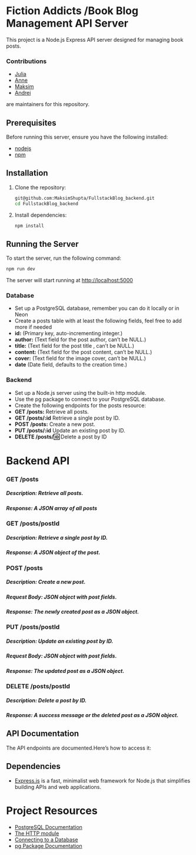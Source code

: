 # Fiction Addicts /Book Blog Management API Server

This project is a Node.js Express API server designed for managing book posts.

### Contributions

- [Julia](https://github.com/juliabaur)
- [Anne](https://github.com/AnneMerlyn)
- [Maksim](https://github.com/MaksimShupta)
- [Andrei](https://github.com/raizy21)

are maintainers for this repository.

## Prerequisites

Before running this server, ensure you have the following installed:

- [nodejs](https://nodejs.org/)
- [npm](https://www.npmjs.com/)

## Installation

1. Clone the repository:

   ```bash
   git@github.com:MaksimShupta/FullstackBlog_backend.git
   cd FullstackBlog_backend
   ```

2. Install dependencies:

   ```bash
   npm install
   ```

## Running the Server

To start the server, run the following command:

```bash
npm run dev
```

The server will start running at [http://localhost:5000](http://localhost:5000)

### Database

- Set up a PostgreSQL database, remember you can do it locally or in Neon
- Create a posts table with at least the following fields, feel free to add more if needed
- **id:** (Primary key, auto-incrementing integer.)
- **author:** (Text field for the post author, can’t be NULL.)
- **title:** (Text field for the post title , can’t be NULL.)
- **content:** (Text field for the post content, can’t be NULL.)
- **cover:** (Text field for the image cover, can’t be NULL.)
- **date** (Date field, defaults to the creation time.)

### Backend

- Set up a Node.js server using the built-in http module.
- Use the pg package to connect to your PostgreSQL database.
- Create the following endpoints for the posts resource:
- **GET /posts:** Retrieve all posts.
- **GET /posts/:id** Retrieve a single post by ID.
- **POST /posts:** Create a new post.
- **PUT /posts/:id** Update an existing post by ID.
- **DELETE /posts/:id:** Delete a post by ID

# Backend API

### GET /posts

##### Description: Retrieve all posts.

##### Response: A JSON array of all posts

### GET /posts/postId

##### Description: Retrieve a single post by ID.

##### Response: A JSON object of the post.

### POST /posts

##### Description: Create a new post.

##### Request Body: JSON object with post fields.

##### Response: The newly created post as a JSON object.

### PUT /posts/postId

##### Description: Update an existing post by ID.

##### Request Body: JSON object with post fields.

##### Response: The updated post as a JSON object.

### DELETE /posts/postId

##### Description: Delete a post by ID.

##### Response: A success message or the deleted post as a JSON object.

## API Documentation

The API endpoints are documented.Here’s how to access it:


## Dependencies

- [Express.js](https://expressjs.com/) is a fast, minimalist web framework for Node.js that simplifies building APIs and web applications.

# Project Resources

- [PostgreSQL Documentation](https://www.postgresql.org/docs/)
- [The HTTP module](https://www.w3schools.com/nodejs/nodejs_http.asp)
- [Connecting to a Database](https://www.mongodb.com/de-de/lp/cloud/atlas/try4?utm_source=google&utm_campaign=search_gs_pl_evergreen_atlas_general_prosp-nbnon_gic-null_emea-de_ps-all_desktop_deu_lead&utm_term=datenbankverwaltungssystem&utm_medium=cpc_paid_search&utm_ad=p&utm_ad_campaign_id=20985229573&adgroup=156968602223&cq_cmp=20985229573&gad_source=1&gclid=Cj0KCQiA2oW-BhC2ARIsADSIAWrwnUOL63cM-gkObt1ompuLqyqqanDpoQraGjsPKjr1hOkusCgz6UAaAtWqEALw_wcB)
- [pg Package Documentation](https://node-postgres.com/)
